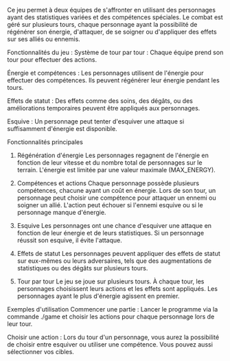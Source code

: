 Ce jeu permet à deux équipes de s'affronter en utilisant des personnages ayant des statistiques variées et des compétences spéciales. Le combat est géré sur plusieurs tours, chaque personnage ayant la possibilité de régénérer son énergie, d'attaquer, de se soigner ou d'appliquer des effets sur ses alliés ou ennemis.

Fonctionnalités du jeu :
Système de tour par tour : Chaque équipe prend son tour pour effectuer des actions.

Énergie et compétences : Les personnages utilisent de l'énergie pour effectuer des compétences. Ils peuvent régénérer leur énergie pendant les tours.

Effets de statut : Des effets comme des soins, des dégâts, ou des améliorations temporaires peuvent être appliqués aux personnages.

Esquive : Un personnage peut tenter d'esquiver une attaque si suffisamment d'énergie est disponible.

Fonctionnalités principales
1. Régénération d'énergie
Les personnages regagnent de l'énergie en fonction de leur vitesse et du nombre total de personnages sur le terrain. L'énergie est limitée par une valeur maximale (MAX_ENERGY).

2. Compétences et actions
Chaque personnage possède plusieurs compétences, chacune ayant un coût en énergie. Lors de son tour, un personnage peut choisir une compétence pour attaquer un ennemi ou soigner un allié. L'action peut échouer si l'ennemi esquive ou si le personnage manque d'énergie.

3. Esquive
Les personnages ont une chance d'esquiver une attaque en fonction de leur énergie et de leurs statistiques. Si un personnage réussit son esquive, il évite l'attaque.

4. Effets de statut
Les personnages peuvent appliquer des effets de statut sur eux-mêmes ou leurs adversaires, tels que des augmentations de statistiques ou des dégâts sur plusieurs tours.

5. Tour par tour
Le jeu se joue sur plusieurs tours. À chaque tour, les personnages choisissent leurs actions et les effets sont appliqués. Les personnages ayant le plus d'énergie agissent en premier.

Exemples d'utilisation
Commencer une partie :
Lancer le programme via la commande ./game et choisir les actions pour chaque personnage lors de leur tour.

Choisir une action :
Lors du tour d'un personnage, vous aurez la possibilité de choisir entre esquiver ou utiliser une compétence. Vous pouvez aussi sélectionner vos cibles.
